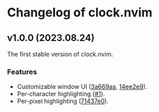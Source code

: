 # Changelog of clock.nvim

## v1.0.0 (2023.08.24)

The first stable version of clock.nvim.

### Features

- Customizable window UI ([3a669aa](https://github.com/registerGen/clock.nvim/commit/3a669aac4ab2d649632d3d473ea9a984ed73d6f2), [14ee2e9](https://github.com/registerGen/clock.nvim/commit/14ee2e988905be5e5fe3ffcba78584d1aec9e7ca)).
- Per-character highlighting ([#1](https://github.com/registerGen/clock.nvim/pull/1)).
- Per-pixel highlighting ([71437e0](https://github.com/registerGen/clock.nvim/commit/71437e06b758a644c50d12dd2d1e55850e51d4dc)).
